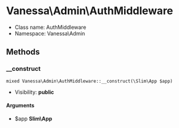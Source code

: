 Vanessa\Admin\AuthMiddleware
===============






* Class name: AuthMiddleware
* Namespace: Vanessa\Admin







Methods
-------


### __construct

    mixed Vanessa\Admin\AuthMiddleware::__construct(\Slim\App $app)





* Visibility: **public**


#### Arguments
* $app **Slim\App**


